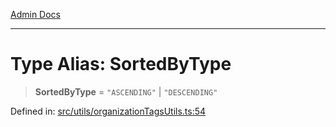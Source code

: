 [Admin Docs](/)

---

# Type Alias: SortedByType

> **SortedByType** = `"ASCENDING"` \| `"DESCENDING"`

Defined in: [src/utils/organizationTagsUtils.ts:54](https://github.com/PalisadoesFoundation/talawa-admin/blob/main/src/utils/organizationTagsUtils.ts#L54)
